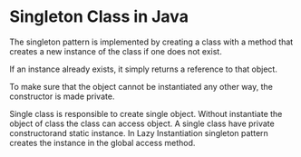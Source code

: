 # Singleton Class in Java

The singleton pattern is implemented by creating a class with a method that creates a new instance of the class if one does not exist. 

If an instance already exists, it simply returns a reference to that object. 

To make sure that the object cannot be instantiated any other way, the constructor is made private.

Single class is responsible to create single object. Without instantiate the object of class the class can access object.
A single class have private constructorand static instance. In Lazy Instantiation singleton pattern creates the instance in the global access method.